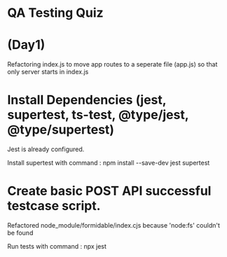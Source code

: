 # QA Testing Quiz

# (Day1)
Refactoring index.js to move app routes to a seperate file (app.js) so that only server starts in index.js
# Install Dependencies (jest, supertest, ts-test, @type/jest, @type/supertest)
Jest is already configured. 

Install supertest with command : npm install --save-dev jest supertest

# Create basic POST API successful testcase script.
Refactored node_module/formidable/index.cjs because 'node:fs' couldn't be found 

Run tests with command : npx jest